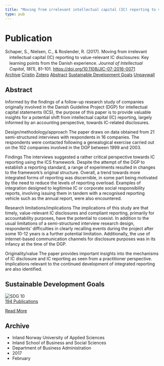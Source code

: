 ```yaml
---
title: "Moving from irrelevant intellectual capital (IC) reporting to value-relevant IC disclosures: Key learning points from the Danish experience"
type: pub
---
```

<h1>Publication</h1>
<article id="csl-bib-container-TH4QXLNK" class="csl-bib-container">
  <div class="csl-bib-body" style="line-height: 1.35; padding-left: 1em; text-indent:-1em;">
  <div class="csl-entry">Schaper, S., Nielsen, C., &amp; Roslender, R. (2017). Moving from irrelevant intellectual capital (IC) reporting to value-relevant IC disclosures: Key learning points from the Danish experience. <i>Journal of Intellectual Capital</i>, <i>18</i>(1), 81&#x2013;101. <a href="https://doi.org/10.1108/JIC-07-2016-0071">https://doi.org/10.1108/JIC-07-2016-0071</a></div>
</div>
  <div class="csl-bib-buttons">
    <a href="#taxonomy-article-TH4QXLNK" class="csl-bib-button">Archive</a>
    <a href="https://app.cristin.no/results/show.jsf?id=1446126" alt="Cristin URL" class="csl-bib-button">Cristin</a>
    <a href="http://zotero.org/groups/5022929/items/TH4QXLNK" alt="Zotero URL" class="csl-bib-button">Zotero</a>
    <a href="#abstract-article-TH4QXLNK" class="csl-bib-button">Abstract</a>
    <a href="#sdg-article-TH4QXLNK" class="csl-bib-button">Sustainable Development Goals</a>
    <a href="https://discovery.dundee.ac.uk/ws/files/10108446/JICpaper.pdf" class="csl-bib-button">Unpaywall</a>
  </div>
  <div id="csl-bib-meta-container-TH4QXLNK"></div>
</article>
<div id="csl-bib-meta-TH4QXLNK" class="csl-bib-meta">
  <article id="abstract-article-TH4QXLNK" class="abstract-article">
    <h1>Abstract</h1>
    Informed by the findings of a follow-up research study of companies originally involved in the Danish Guideline Project (DGP) for intellectual capital statements (ICS), the purpose of this paper is to provide valuable insights for a potential shift from intellectual capital (IC) reporting, largely informed by an accounting perspective, towards IC-related disclosures. 
 
Design/methodology/approach 
The paper draws on data obtained from 21 semi-structured interviews with respondents in 16 companies. The respondents were contacted following a genealogical exercise carried out on the 102 companies involved in the DGP between 1999 and 2003. 
 
Findings 
The interviews suggested a rather critical perspective towards IC reporting using the ICS framework. Despite the attempt of the DGP to establish a reporting standard, a range of experiments resulted in changes to the framework’s original structure. Overall, a trend towards more integrated forms of reporting was discernible, in some part being motivated by the need to reduce the levels of reporting overload. Examples of integration designed to legitimise IC or corporate social responsibility reports, involving issuing them in tandem with a recognised reporting vehicle such as the annual report, were also encountered. 
 
Research limitations/implications 
The implications of this study are that timely, value-relevant IC disclosures and compliant reporting, primarily for accountability purposes, have the potential to coexist. In addition to the usual limitations of a semi-structured interview research design, respondents’ difficulties in clearly recalling events during the project after some 10-12 years is a further potential limitation. Additionally, the use of internet-based communication channels for disclosure purposes was in its infancy at the time of the DGP. 
 
Originality/value 
The paper provides important insights into the mechanisms of IC disclosure and IC reporting as seen from a practitioner perspective. Implications relevant to the continued development of integrated reporting are also identified.
  </article>
  <article id="sdg-article-TH4QXLNK" class="sdg-article">
    <h1>Sustainable Development Goals</h1>
    <div class="sdg-container"><div id="sdg10" class="sdg">
<img src="{{< params subfolder >}}images/sdg/sdg10_en.png" class="image" alt="SDG 10">
<div class="sdg-overlay">
<a href="{{< params subfolder >}}en/archive/?sdg=10#archive" class="sdg-publication-count"><span>194</span> Publications</a>
<p><a href="https://sdgs.un.org/goals/goal10" class="sdg-read-more">Read More</a></p>
</div>
</div></div>
  </article>
  <article id="taxonomy-article-TH4QXLNK" class="taxonomy-article">
    <h1>Archive</h1>
    <ul>
      <li>Inland Norway University of Applied Sciences</li>
      <li>Inland School of Business and Social Sciences</li>
      <li>Department of Business Administration</li>
      <li>2017</li>
      <li>February</li>
    </ul>
  </article>
</div>
